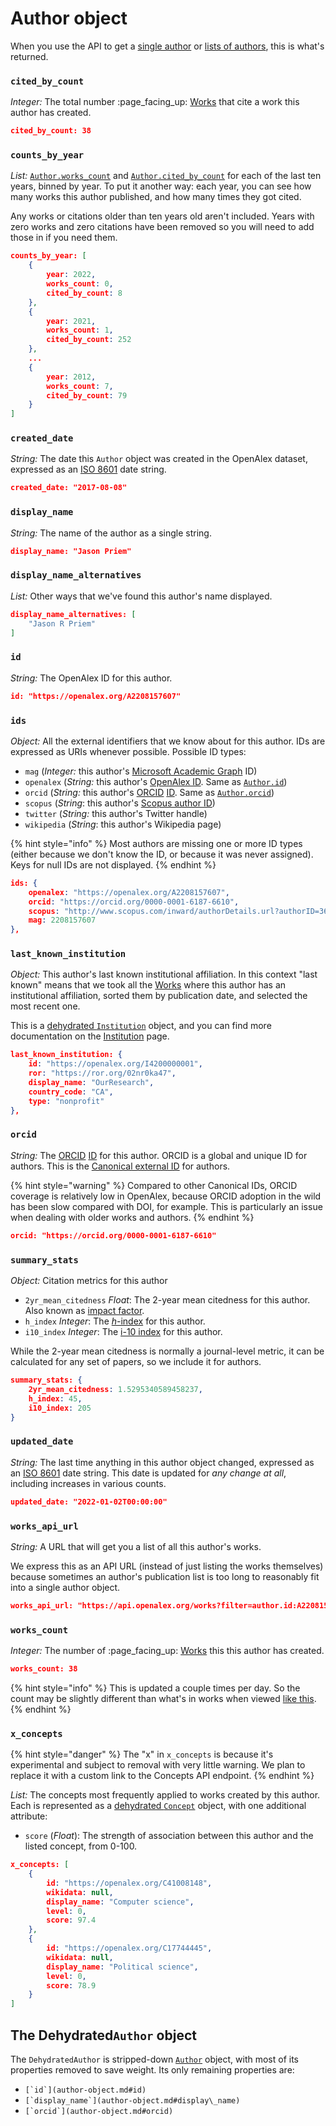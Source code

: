 # Author object

When you use the API to get a [single author](get-a-single-author.md) or [lists of authors](get-lists-of-authors.md), this is what's returned.&#x20;

### `cited_by_count`

*Integer:* The total number :page\_facing\_up: [Works](../works/work-object/) that cite a work this author has created.

```json
cited_by_count: 38 
```

### `counts_by_year`

*List:* [`Author.works_count`](author-object.md#works_count) and [`Author.cited_by_count`](author-object.md#cited_by_count) for each of the last ten years, binned by year. To put it another way: each year, you can see how many works this author published, and how many times they got cited.&#x20;

Any works or citations older than ten years old aren't included. Years with zero works and zero citations have been removed so you will need to add those in if you need them.

```json
counts_by_year: [
    {
        year: 2022,
        works_count: 0,
        cited_by_count: 8
    },
    {
        year: 2021,
        works_count: 1,
        cited_by_count: 252
    },
    ...
    {
        year: 2012,
        works_count: 7,
        cited_by_count: 79
    }
]
```

### `created_date`

*String:* The date this `Author` object was created in the OpenAlex dataset, expressed as an [ISO 8601](https://en.wikipedia.org/wiki/ISO_8601) date string.&#x20;

```json
created_date: "2017-08-08"
```

### `display_name`

*String:* The name of the author as a single string.

```json
display_name: "Jason Priem"
```

### `display_name_alternatives`

*List:* Other ways that we've found this author's name displayed.

```json
display_name_alternatives: [
    "Jason R Priem"
]
```

### `id`

*String:* The OpenAlex ID for this author.

```json
id: "https://openalex.org/A2208157607"
```

### `ids`

*Object:* All the external identifiers that we know about for this author. IDs are expressed as URIs whenever possible. Possible ID types:

*   `mag`  (*Integer:* this author's [Microsoft Academic Graph](https://www.microsoft.com/en-us/research/project/microsoft-academic-graph/) ID)
*   `openalex` (*String:* this author's [OpenAlex ID](../../how-to-use-the-api/get-single-entities/#the-openalex-id). Same as [`Author.id`](author-object.md#id))
*   `orcid` (*String:* this author's [ORCID](https://orcid.org/) [ID](https://en.wikipedia.org/wiki/RAS_syndrome). Same as [`Author.orcid`](author-object.md#orcid))
*   `scopus` (*String*: this author's [Scopus author ID](https://utas.libguides.com/ManageID/Scopus))
*   `twitter` (*String:* this author's Twitter handle)
*   `wikipedia` (*String*: this author's Wikipedia page)

{% hint style="info" %}
Most authors are missing one or more ID types (either because we don't know the ID, or because it was never assigned). Keys for null IDs are not displayed.
{% endhint %}

```json
ids: {
    openalex: "https://openalex.org/A2208157607",
    orcid: "https://orcid.org/0000-0001-6187-6610",
    scopus: "http://www.scopus.com/inward/authorDetails.url?authorID=36455008000&partnerID=MN8TOARS",
    mag: 2208157607
},
```

### `last_known_institution`

*Object:* This author's last known institutional affiliation. In this context "last known" means that we took all the [Works](../works/work-object/) where this author has an institutional affiliation, sorted them by publication date, and selected the most recent one.

This is a [dehydrated `Institution`](../institutions/institution-object.md#the-dehydratedinstitution-object) object, and you can find more documentation on the [Institution](../institutions/institution-object.md) page.

```json
last_known_institution: {
    id: "https://openalex.org/I4200000001",
    ror: "https://ror.org/02nr0ka47",
    display_name: "OurResearch",
    country_code: "CA",
    type: "nonprofit"
},
```

### `orcid`

*String:* The [ORCID](https://en.wikipedia.org/wiki/ORCID) [ID](https://en.wikipedia.org/wiki/RAS_syndrome) for this author. ORCID is a global and unique ID for authors. This is the [Canonical external ID](../../how-to-use-the-api/get-single-entities/#canonical-external-ids) for authors.

{% hint style="warning" %}
Compared to other Canonical IDs, ORCID coverage is relatively low in OpenAlex, because ORCID adoption in the wild has been slow compared with DOI, for example. This is particularly an issue when dealing with older works and authors.
{% endhint %}

```json
orcid: "https://orcid.org/0000-0001-6187-6610"
```

### `summary_stats`

*Object:* Citation metrics for this author

*   `2yr_mean_citedness` *Float*: The 2-year mean citedness for this author. Also known as [impact factor](https://en.wikipedia.org/wiki/Impact_factor).
*   `h_index` *Integer*: The [*h*-index](https://en.wikipedia.org/wiki/H-index) for this author.
*   `i10_index` *Integer*: The [i-10 index](https://en.wikipedia.org/wiki/Author-level_metrics#i-10-index) for this author.

While the 2-year mean citedness is normally a journal-level metric, it can be calculated for any set of papers, so we include it for authors.

```json
summary_stats: {
    2yr_mean_citedness: 1.5295340589458237,
    h_index: 45,
    i10_index: 205
}
```

### `updated_date`

*String:* The last time anything in this author object changed, expressed as an [ISO 8601](https://en.wikipedia.org/wiki/ISO_8601) date string. This date is updated for *any change at all*, including increases in various counts.

```json
updated_date: "2022-01-02T00:00:00"
```

### `works_api_url`

*String:* A URL that will get you a list of all this author's works.

We express this as an API URL (instead of just listing the works themselves) because sometimes an author's publication list is too long to reasonably fit into a single author object.

```json
works_api_url: "https://api.openalex.org/works?filter=author.id:A2208157607",
```

### `works_count`

*Integer:* The number of :page\_facing\_up: [Works](../works/work-object/) this this author has created.

```json
works_count: 38 
```

{% hint style="info" %}
This is updated a couple times per day. So the count may be slightly different than what's in works when viewed [like this](https://api.openalex.org/works?filter=author.id:A2151238091).&#x20;
{% endhint %}

### `x_concepts`

{% hint style="danger" %}
The "x" in `x_concepts` is because it's experimental and subject to removal with very little warning. We plan to replace it with a custom link to the Concepts API endpoint.&#x20;
{% endhint %}

*List:* The concepts most frequently applied to works created by this author. Each is represented as a [dehydrated `Concept`](../concepts/concept-object.md#the-dehydratedconcept-object) object, with one additional attribute:

*   `score` (*Float*): The strength of association between this author and the listed concept, from 0-100.

```json
x_concepts: [
    {
        id: "https://openalex.org/C41008148",
        wikidata: null,
        display_name: "Computer science",
        level: 0,
        score: 97.4
    },
    {
        id: "https://openalex.org/C17744445",
        wikidata: null,
        display_name: "Political science",
        level: 0,
        score: 78.9
    }
]
```

## The Dehydrated`Author` object

The `DehydratedAuthor` is stripped-down [`Author`](author-object.md#the-author-object) object, with most of its properties removed to save weight. Its only remaining properties are:

*   ``[`id`](author-object.md#id)``
*   ``[`display_name`](author-object.md#display\_name)``
*   ``[`orcid`](author-object.md#orcid)``
